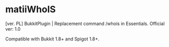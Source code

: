 # matiiWhoIS
[ver. PL] BukkitPlugin | Replacement command /whois in Essentials. 
Official ver: 1.0

Compatible with Bukkit 1.8+ and Spigot 1.8+.
